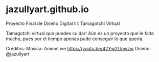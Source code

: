 # jazullyart.github.io
Proyecto Final de Diseño Digital III: Tamagotchi Virtual

Tamagotchi virtual que puedes cuidar! Aún es un proyecto que le falta mucho, pues por el tiempo apenas pude conseguir lo que quería. 


Créditos: 
Música: 
AnimeLive https://youtu.be/42Yw2Llnwzw
Diseño: 
@jazullyart
